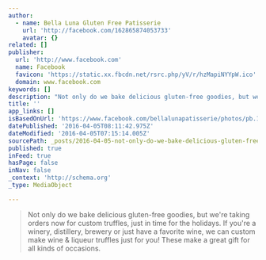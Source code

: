 ```yaml
---
author:
  - name: Bella Luna Gluten Free Patisserie
    url: 'http://facebook.com/162865874053733'
    avatar: {}
related: []
publisher:
  url: 'http://www.facebook.com'
  name: Facebook
  favicon: 'https://static.xx.fbcdn.net/rsrc.php/yV/r/hzMapiNYYpW.ico'
  domain: www.facebook.com
keywords: []
description: "Not only do we bake delicious gluten-free goodies, but we're taking orders now for custom truffles, just in time for the holidays. If you're a winery, distillery, brewery or just have a favorite wine, we can custom make wine & liqueur truffles just for you! These make a great gift for all kinds of occasions."
title: ''
app_links: []
isBasedOnUrl: 'https://www.facebook.com/bellalunapatisserie/photos/pb.162865874053733.-2207520000.1459840503./176638896009764/?type=3&size=988%2C659&fbid=176638896009764'
datePublished: '2016-04-05T08:11:42.975Z'
dateModified: '2016-04-05T07:15:14.005Z'
sourcePath: _posts/2016-04-05-not-only-do-we-bake-delicious-gluten-free-goodies-but-were.md
published: true
inFeed: true
hasPage: false
inNav: false
_context: 'http://schema.org'
_type: MediaObject

---
```

> Not only do we bake delicious gluten-free goodies, but we're taking orders now for custom truffles, just in time for the holidays. If you're a winery, distillery, brewery or just have a favorite wine, we can custom make wine & liqueur truffles just for you! These make a great gift for all kinds of occasions.